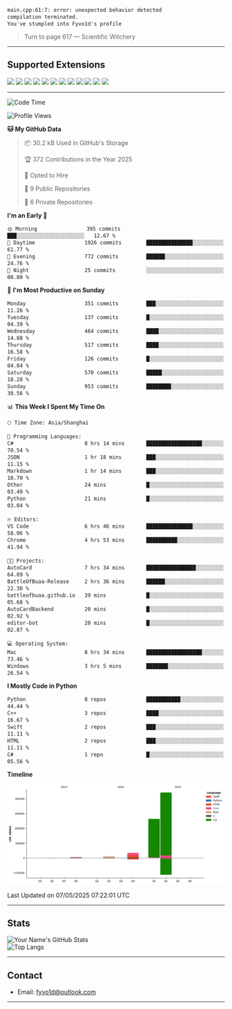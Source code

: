 ```
main.cpp:61:7: error: unexpected behavior detected
compilation terminated.
You've stumpled into Fyvo1d's profile
```

> Turn to page 617 — Scientific Witchery

---

## Supported Extensions

<p align="left">
  <img src="https://cdn.jsdelivr.net/gh/devicons/devicon/icons/cplusplus/cplusplus-original.svg" height="40" />
  <img src="https://cdn.jsdelivr.net/gh/devicons/devicon/icons/csharp/csharp-original.svg" height="40" />
  <img src="https://cdn.jsdelivr.net/gh/devicons/devicon/icons/python/python-original.svg" height="40" />
  <img src="https://cdn.jsdelivr.net/gh/devicons/devicon/icons/swift/swift-original.svg" height="40" />
  <img src="https://cdn.jsdelivr.net/gh/devicons/devicon/icons/git/git-original.svg" height="40" />
  <img src="https://cdn.jsdelivr.net/gh/devicons/devicon/icons/vscode/vscode-original.svg" height="40" />
  <img src="https://www.vulkan.org/user/themes/vulkan/images/logo/vulkan-logo.svg" height="40" />
  <img src="https://cdn.jsdelivr.net/gh/devicons/devicon/icons/opengl/opengl-original.svg" height="40" />
  <img src="https://cdn.jsdelivr.net/gh/devicons/devicon/icons/pytorch/pytorch-original.svg" height="40" />
  <img src="https://cdn.jsdelivr.net/gh/devicons/devicon/icons/unity/unity-original.svg" height="40" />
  <img src="https://cdn.jsdelivr.net/gh/devicons/devicon/icons/unrealengine/unrealengine-original.svg" height="40" />
  <img src="https://cdn.jsdelivr.net/gh/devicons/devicon/icons/cmake/cmake-original.svg" height="40" />
</p>


---

<!--START_SECTION:waka-->
![Code Time](http://img.shields.io/badge/Code%20Time-114%20hrs%2051%20mins-blue)

![Profile Views](http://img.shields.io/badge/Profile%20Views-0-blue)

**🐱 My GitHub Data** 

> 📦 30.2 kB Used in GitHub's Storage 
 > 
> 🏆 372 Contributions in the Year 2025
 > 
> 💼 Opted to Hire
 > 
> 📜 9 Public Repositories 
 > 
> 🔑 6 Private Repositories 
 > 
**I'm an Early 🐤** 

```text
🌞 Morning                395 commits         ███░░░░░░░░░░░░░░░░░░░░░░   12.67 % 
🌆 Daytime                1926 commits        ███████████████░░░░░░░░░░   61.77 % 
🌃 Evening                772 commits         ██████░░░░░░░░░░░░░░░░░░░   24.76 % 
🌙 Night                  25 commits          ░░░░░░░░░░░░░░░░░░░░░░░░░   00.80 % 
```
📅 **I'm Most Productive on Sunday** 

```text
Monday                   351 commits         ███░░░░░░░░░░░░░░░░░░░░░░   11.26 % 
Tuesday                  137 commits         █░░░░░░░░░░░░░░░░░░░░░░░░   04.39 % 
Wednesday                464 commits         ████░░░░░░░░░░░░░░░░░░░░░   14.88 % 
Thursday                 517 commits         ████░░░░░░░░░░░░░░░░░░░░░   16.58 % 
Friday                   126 commits         █░░░░░░░░░░░░░░░░░░░░░░░░   04.04 % 
Saturday                 570 commits         █████░░░░░░░░░░░░░░░░░░░░   18.28 % 
Sunday                   953 commits         ████████░░░░░░░░░░░░░░░░░   30.56 % 
```


📊 **This Week I Spent My Time On** 

```text
🕑︎ Time Zone: Asia/Shanghai

💬 Programming Languages: 
C#                       8 hrs 14 mins       ██████████████████░░░░░░░   70.54 % 
JSON                     1 hr 18 mins        ███░░░░░░░░░░░░░░░░░░░░░░   11.15 % 
Markdown                 1 hr 14 mins        ███░░░░░░░░░░░░░░░░░░░░░░   10.70 % 
Other                    24 mins             █░░░░░░░░░░░░░░░░░░░░░░░░   03.49 % 
Python                   21 mins             █░░░░░░░░░░░░░░░░░░░░░░░░   03.04 % 

🔥 Editors: 
VS Code                  6 hrs 46 mins       ███████████████░░░░░░░░░░   58.06 % 
Chrome                   4 hrs 53 mins       ██████████░░░░░░░░░░░░░░░   41.94 % 

🐱‍💻 Projects: 
AutoCard                 7 hrs 34 mins       ████████████████░░░░░░░░░   64.89 % 
BattleOfBuaa-Release     2 hrs 36 mins       ██████░░░░░░░░░░░░░░░░░░░   22.30 % 
battleofbuaa.github.io   39 mins             █░░░░░░░░░░░░░░░░░░░░░░░░   05.68 % 
AutoCardBackend          20 mins             █░░░░░░░░░░░░░░░░░░░░░░░░   02.92 % 
editor-bot               20 mins             █░░░░░░░░░░░░░░░░░░░░░░░░   02.87 % 

💻 Operating System: 
Mac                      8 hrs 34 mins       ██████████████████░░░░░░░   73.46 % 
Windows                  3 hrs 5 mins        ███████░░░░░░░░░░░░░░░░░░   26.54 % 
```

**I Mostly Code in Python** 

```text
Python                   8 repos             ███████████░░░░░░░░░░░░░░   44.44 % 
C++                      3 repos             ████░░░░░░░░░░░░░░░░░░░░░   16.67 % 
Swift                    2 repos             ███░░░░░░░░░░░░░░░░░░░░░░   11.11 % 
HTML                     2 repos             ███░░░░░░░░░░░░░░░░░░░░░░   11.11 % 
C#                       1 repo              █░░░░░░░░░░░░░░░░░░░░░░░░   05.56 % 
```



**Timeline**

![Lines of Code chart](https://raw.githubusercontent.com/FyVoid/FyVoid/main/assets/bar_graph.png)


 Last Updated on 07/05/2025 07:22:01 UTC
<!--END_SECTION:waka-->

---

## Stats

![Your Name's GitHub Stats](https://github-readme-stats.vercel.app/api?username=fyvoid&show_icons=true&theme=tokyonight)  
![Top Langs](https://github-readme-stats.vercel.app/api/top-langs/?username=fyvoid&layout=compact&theme=tokyonight)

---

## Contact

- Email: [fyvo1d@outlook.com](fyvo1d@outlook.com)  

---
